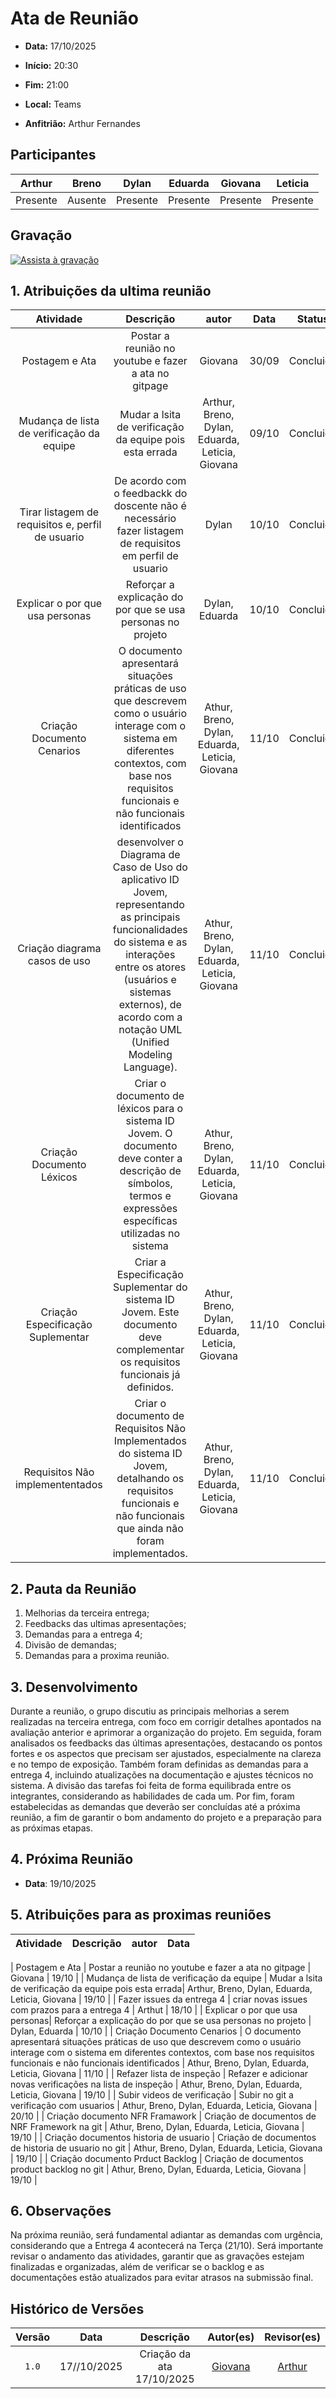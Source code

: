 # Ata de Reunião 

- **Data:** 17/10/2025 

- **Início:** 20:30

- **Fim:** 21:00

- **Local:** Teams

- **Anfitrião:** Arthur Fernandes 

## Participantes

| Arthur | Breno | Dylan | Eduarda | Giovana | Leticia |
| :-: | :-: | :-: | :-: | :-: | :-: |
| Presente | Ausente | Presente | Presente | Presente | Presente | 

## Gravação

[![Assista à gravação](https://img.youtube.com/vi/ZpADWAAKLeQ/hqdefault.jpg)](https://youtu.be/ZpADWAAKLeQ)

## 1. Atribuições da ultima reunião 

| Atividade | Descrição | autor | Data | Status
| :-: | :-: | :-: | :-: | :-: |
| Postagem e Ata | Postar a reunião no youtube e fazer a ata no gitpage | Giovana | 30/09 | Concluido |
| Mudança de lista de verificação da equipe | Mudar a lsita de verificação da equipe pois esta errada| Arthur, Breno, Dylan, Eduarda, Leticia, Giovana | 09/10 | Concluido |
| Tirar listagem de requisitos e, perfil de usuario| De acordo com o feedbackk do doscente não é necessário fazer listagem de requisitos em perfil de usuario| Dylan | 10/10 | Concluido |
| Explicar o por que usa personas| Reforçar a explicação do por que se usa personas no projeto | Dylan, Eduarda | 10/10 | Concluido |
| Criação Documento Cenarios | O documento apresentará situações práticas de uso que descrevem como o usuário interage com o sistema em diferentes contextos, com base nos requisitos funcionais e não funcionais identificados | Athur, Breno, Dylan, Eduarda, Leticia, Giovana | 11/10 | Concluido |
| Criação diagrama casos de uso | desenvolver o Diagrama de Caso de Uso do aplicativo ID Jovem, representando as principais funcionalidades do sistema e as interações entre os atores (usuários e sistemas externos), de acordo com a notação UML (Unified Modeling Language). |  Athur, Breno, Dylan, Eduarda, Leticia, Giovana | 11/10 | Concluido |
| Criação Documento Léxicos | Criar o documento de léxicos para o sistema ID Jovem. O documento deve conter a descrição de símbolos, termos e expressões específicas utilizadas no sistema  |  Athur, Breno, Dylan, Eduarda, Leticia, Giovana | 11/10 | Concluido |
| Criação Especificação Suplementar | Criar a Especificação Suplementar do sistema ID Jovem. Este documento deve complementar os requisitos funcionais já definidos. |  Athur, Breno, Dylan, Eduarda, Leticia, Giovana | 11/10 | Concluido |
| Requisitos Não implemententados| Criar o documento de Requisitos Não Implementados do sistema ID Jovem, detalhando os requisitos funcionais e não funcionais que ainda não foram implementados.  |  Athur, Breno, Dylan, Eduarda, Leticia, Giovana | 11/10 | Concluido |

## 2. Pauta da Reunião

1. Melhorias da terceira entrega;
2. Feedbacks das ultimas apresentações;
3. Demandas para a entrega 4;
4. Divisão de demandas;
5. Demandas para a proxima reunião.


## 3. Desenvolvimento

Durante a reunião, o grupo discutiu as principais melhorias a serem realizadas na terceira entrega, com foco em corrigir detalhes apontados na avaliação anterior e aprimorar a organização do projeto. Em seguida, foram analisados os feedbacks das últimas apresentações, destacando os pontos fortes e os aspectos que precisam ser ajustados, especialmente na clareza e no tempo de exposição. Também foram definidas as demandas para a entrega 4, incluindo atualizações na documentação e ajustes técnicos no sistema. A divisão das tarefas foi feita de forma equilibrada entre os integrantes, considerando as habilidades de cada um. Por fim, foram estabelecidas as demandas que deverão ser concluídas até a próxima reunião, a fim de garantir o bom andamento do projeto e a preparação para as próximas etapas.


## 4. Próxima Reunião

- **Data**: 19/10/2025

## 5. Atribuições para as proximas reuniões

| Atividade | Descrição | autor | Data |
| :-: | :-: | :-: | :-: | 

| Postagem e Ata | Postar a reunião no youtube e fazer a ata no gitpage | Giovana | 19/10 | 
| Mudança de lista de verificação da equipe | Mudar a lsita de verificação da equipe pois esta errada| Arthur, Breno, Dylan, Eduarda, Leticia, Giovana | 19/10 |
| Fazer issues da entrega 4 | criar novas issues com prazos para a entrega 4 | Arthut | 18/10 |
| Explicar o por que usa personas| Reforçar a explicação do por que se usa personas no projeto | Dylan, Eduarda | 10/10 |
| Criação Documento Cenarios | O documento apresentará situações práticas de uso que descrevem como o usuário interage com o sistema em diferentes contextos, com base nos requisitos funcionais e não funcionais identificados | Athur, Breno, Dylan, Eduarda, Leticia, Giovana | 11/10 |
| Refazer lista de inspeção | Refazer e adicionar novas verificações na lista de inspeção |  Athur, Breno, Dylan, Eduarda, Leticia, Giovana | 19/10 |
| Subir videos de verificação | Subir no git a verificação com usuarios  |  Athur, Breno, Dylan, Eduarda, Leticia, Giovana | 20/10 |
| Criação documento NFR Framawork  | Criação de documentos de NRF Framework na git  |  Athur, Breno, Dylan, Eduarda, Leticia, Giovana | 19/10 |
| Criação documentos historia de usuario | Criação de documentos de historia de usuario no git  |  Athur, Breno, Dylan, Eduarda, Leticia, Giovana | 19/10 |
| Criação documento Prduct Backlog | Criação de documentos product backlog no git | Athur, Breno, Dylan, Eduarda, Leticia, Giovana | 19/10 |


## 6. Observações
Na próxima reunião, será fundamental adiantar as demandas com urgência, considerando que a Entrega 4 acontecerá na Terça (21/10). Será importante revisar o andamento das atividades, garantir que as gravações estejam finalizadas e organizadas, além de verificar se o backlog e as documentações estão atualizados para evitar atrasos na submissão final.
<br> 

## Histórico de Versões

| Versão | Data | Descrição | Autor(es) | Revisor(es) |
| :-: | :-: | :-: | :-: | :-: |
| `1.0` | 17//10/2025 | Criação da ata 17/10/2025 | [Giovana](https://github.com/GiovanaFontesS) | [Arthur](https://github.com/arthurfernandesj) |